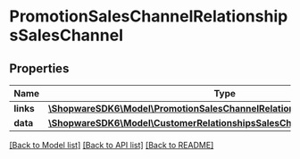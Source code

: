 # PromotionSalesChannelRelationshipsSalesChannel

## Properties
Name | Type | Description | Notes
------------ | ------------- | ------------- | -------------
**links** | [**\ShopwareSDK6\Model\PromotionSalesChannelRelationshipsSalesChannelLinks**](PromotionSalesChannelRelationshipsSalesChannelLinks.md) |  | [optional] 
**data** | [**\ShopwareSDK6\Model\CustomerRelationshipsSalesChannelData**](CustomerRelationshipsSalesChannelData.md) |  | [optional] 

[[Back to Model list]](../../README.md#documentation-for-models) [[Back to API list]](../../README.md#documentation-for-api-endpoints) [[Back to README]](../../README.md)

